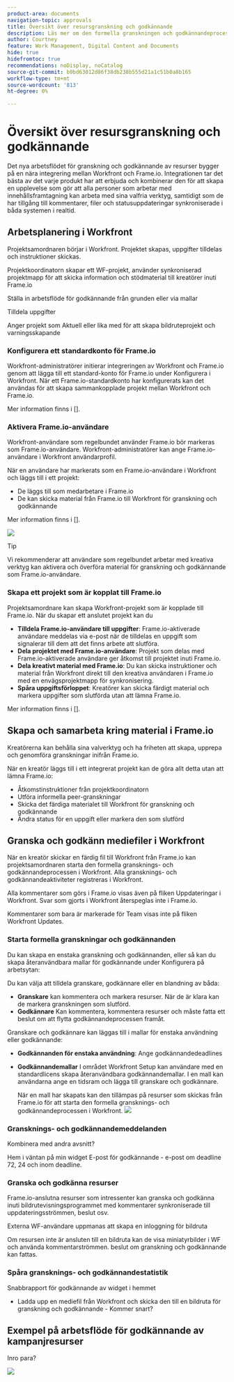 ```yaml
---
product-area: documents
navigation-topic: approvals
title: Översikt över resursgranskning och godkännande
description: Läs mer om den formella granskningen och godkännandeprocessen i Workfront.
author: Courtney
feature: Work Management, Digital Content and Documents
hide: true
hidefromtoc: true
recommendations: noDisplay, noCatalog
source-git-commit: b0bd63012d86f38db238b555d21a1c51b0a8b165
workflow-type: tm+mt
source-wordcount: '813'
ht-degree: 0%

---
```



# Översikt över resursgranskning och godkännande

Det nya arbetsflödet för granskning och godkännande av resurser bygger på en nära integrering mellan Workfront och Frame.io. Integrationen tar det bästa av det varje produkt har att erbjuda och kombinerar den för att skapa en upplevelse som gör att alla personer som arbetar med innehållsframtagning kan arbeta med sina valfria verktyg, samtidigt som de har tillgång till kommentarer, filer och statusuppdateringar synkroniserade i båda systemen i realtid.

<!-- link to frame docs-->

## Arbetsplanering i Workfront

Projektsamordnaren börjar i Workfront. Projektet skapas, uppgifter tilldelas och instruktioner skickas.

Projektkoordinatorn skapar ett WF-projekt, använder synkroniserad projektmapp för att skicka information och stödmaterial till kreatörer inuti Frame.io

Ställa in arbetsflöde för godkännande från grunden eller via mallar

Tilldela uppgifter

Anger projekt som Aktuell eller lika med för att skapa bildruteprojekt och varningsskapande

### Konfigurera ett standardkonto för Frame.io

Workfront-administratörer initierar integreringen av Workfront och Frame.io genom att lägga till ett standard-konto för Frame.io under Konfigurera i Workfront. När ett Frame.io-standardkonto har konfigurerats kan det användas för att skapa sammankopplade projekt mellan Workfront och Frame.io.

Mer information finns i [].


<!-- in procedure article we need to cover how groups work with projects and how the frame account is associated with a group. And that accounts other than the default can be added on a 1:1 basis using the dev token. -->


### Aktivera Frame.io-användare

Workfront-användare som regelbundet använder Frame.io bör markeras som Frame.io-användare. Workfront-administratörer kan ange Frame.io-användare i Workfront användarprofil.

När en användare har markerats som en Frame.io-användare i Workfront och läggs till i ett projekt:

* De läggs till som medarbetare i Frame.io
* De kan skicka material från Frame.io till Workfront för granskning och godkännande

Mer information finns i [].

![](assets/Frame-enabled-user.png)

>[!TIP]
>
>Vi rekommenderar att användare som regelbundet arbetar med kreativa verktyg kan aktivera och överföra material för granskning och godkännande som Frame.io-användare.

### Skapa ett projekt som är kopplat till Frame.io

Projektsamordnare kan skapa Workfront-projekt som är kopplade till Frame.io. När du skapar ett anslutet projekt kan du

* **Tilldela Frame.io-användare till uppgifter**: Frame.io-aktiverade användare meddelas via e-post när de tilldelas en uppgift som signalerar till dem att det finns arbete att slutföra.
* **Dela projektet med Frame.io-användare**: Projekt som delas med Frame.io-aktiverade användare ger åtkomst till projektet inuti Frame.io.
* **Dela kreativt material med Frame.io**: Du kan skicka instruktioner och material från Workfront direkt till den kreativa användaren i Frame.io med en envägsprojektmapp för synkronisering.
* **Spåra uppgiftsförloppet**: Kreatörer kan skicka färdigt material och markera uppgifter som slutförda utan att lämna Frame.io.

Mer information finns i [].

<!--Preassign approval templates to asks coming in the future-->


## Skapa och samarbeta kring material i Frame.io

Kreatörerna kan behålla sina valverktyg och ha friheten att skapa, upprepa och genomföra granskningar inifrån Frame.io.

När en kreatör läggs till i ett integrerat projekt kan de göra allt detta utan att lämna Frame.io:

* Åtkomstinstruktioner från projektkoordinatorn
* Utföra informella peer-granskningar
* Skicka det färdiga materialet till Workfront för granskning och godkännande
* Ändra status för en uppgift eller markera den som slutförd
<!-- * Notification of decision
* Upload new versions of connected assets marked as needs more work < will automatically connect>-->


## Granska och godkänn mediefiler i Workfront

När en kreatör skickar en färdig fil till Workfront från Frame.io kan projektsamordnaren starta den formella gransknings- och godkännandeprocessen i Workfront. Alla gransknings- och godkännandeaktiviteter registreras i Workfront.

Alla kommentarer som görs i Frame.io visas även på fliken Uppdateringar i Workfront. Svar som gjorts i Workfront återspeglas inte i Frame.io.

Kommentarer som bara är markerade för Team visas inte på fliken Workfront Updates.

### Starta formella granskningar och godkännanden

Du kan skapa en enstaka granskning och godkännanden, eller så kan du skapa återanvändbara mallar för godkännande under Konfigurera på arbetsytan:

Du kan välja att tilldela granskare, godkännare eller en blandning av båda:

* **Granskare** kan kommentera och markera resurser. När de är klara kan de markera granskningen som slutförd. <!--example of when to add reviewers-->
* **Godkännare** Kan kommentera, kommentera resurser och måste fatta ett beslut om att flytta godkännandeprocessen framåt.

Granskare och godkännare kan läggas till i mallar för enstaka användning eller godkännande:

<!--can also assign teams and set deadline-->

* **Godkännanden för enstaka användning**: Ange godkännandedeadlines

* **Godkännandemallar**
I området Workfront Setup kan användare med en standardlicens skapa återanvändbara godkännandemallar. I en mall kan användarna ange en tidsram och lägga till granskare och godkännare. <!--do we want to mention any upcoming plans here? -->

  När en mall har skapats kan den tillämpas på resurser som skickas från Frame.io för att starta den formella gransknings- och godkännandeprocessen i Workfront.
  ![](assets/assign-template.png)

<!-- can set timreframe which calculates deadline once approval is started. >

    For more information, see [Create and manage Approval Templates](/)<!--don't forget link-->

### Gransknings- och godkännandemeddelanden

Kombinera med andra avsnitt?

Hem i väntan på min widget E-post för godkännande - e-post om deadline 72, 24 och inom deadline.

<!-- upload assets directly to workfront to be reviewed in Frame.io/ Will have to send manually at first

Reviewer/approver needs to go through email to get to frame vier
-->

### Granska och godkänna resurser

Frame.io-anslutna resurser som intressenter kan granska och godkänna inuti bildrutevisningsprogrammet med kommentarer synkroniserade till uppdateringsströmmen, beslut osv.

<!-- include screenshot from frame.io-->

Externa WF-användare uppmanas att skapa en inloggning för bildruta

Om resursen inte är ansluten till en bildruta kan de visa miniatyrbilder i WF och använda kommentarströmmen. beslut om granskning och godkännande kan fattas.

### Spåra gransknings- och godkännandestatistik

Snabbrapport för godkännande av widget i hemmet

<!--
### Published approved assets to Adobe Experience Manager Assets

Use the native integration to send approved assets to AEM.
-->


* Ladda upp en mediefil från Workfront och skicka den till en bildruta för granskning och godkännande - Kommer snart?

## Exempel på arbetsflöde för godkännande av kampanjresurser

Inro para?

![](assets/example-workflow.png) <!-- probbly need a different version of this but add something similar rather than typing all out?-->
